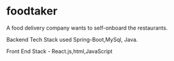 # foodtaker
A food delivery company wants to self-onboard the restaurants.

Backend Tech Stack used Spring-Boot,MySql, Java.

Front End Stack - React.js,html,JavaScript 
